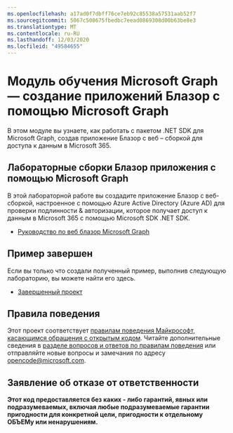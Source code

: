 ```yaml
---
ms.openlocfilehash: a17ad0f7dbff76ce7eb92c85538a57531aab52f7
ms.sourcegitcommit: 5067c508675fbedbc7eead0869308d00b63be8e3
ms.translationtype: MT
ms.contentlocale: ru-RU
ms.lasthandoff: 12/03/2020
ms.locfileid: "49584655"
---
```

# <a name="microsoft-graph-training-module---build-blazor-webassembly-apps-with-microsoft-graph"></a>Модуль обучения Microsoft Graph — создание приложений Блазор с помощью Microsoft Graph

В этом модуле вы узнаете, как работать с пакетом .NET SDK для Microsoft Graph, создав приложение Блазор с веб – сборкой для доступа к данным в Microsoft 365.

## <a name="lab---build-blazor-webassembly-apps-with-microsoft-graph"></a>Лабораторные сборки Блазор приложения с помощью Microsoft Graph

В этой лабораторной работе вы создадите приложение Блазор с веб-сборкой, настроенное с помощью Azure Active Directory (Azure AD) для проверки подлинности & авторизации, которое получает доступ к данным в Microsoft 365 с помощью Microsoft SDK .NET SDK.

- [Руководство по веб блазор Microsoft Graph](https://docs.microsoft.com/graph/tutorials/blazor)

## <a name="completed-sample"></a>Пример завершен

Если вы только что создали полученный пример, выполнив следующую лабораторию, вы можете найти его здесь.

- [Завершенный проект](demo)

## <a name="code-of-conduct"></a>Правила поведения

Этот проект соответствует [правилам поведения Майкрософт, касающимся обращения с открытым кодом](https://opensource.microsoft.com/codeofconduct/). Читайте дополнительные сведения в [разделе вопросов и ответов по правилам поведения](https://opensource.microsoft.com/codeofconduct/faq/) или отправляйте новые вопросы и замечания по адресу [opencode@microsoft.com](mailto:opencode@microsoft.com).

## <a name="disclaimer"></a>Заявление об отказе от ответственности

**Этот код предоставляется без каких _-_ либо гарантий, явных или подразумеваемых, включая любые подразумеваемые гарантии пригодности для конкретной цели, пригодности к отдельному ОБЪЕМу или ненарушениям.**
